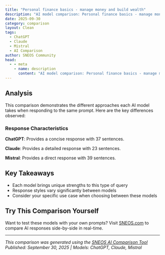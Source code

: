 ```yaml
---
title: "Personal finance basics - manage money and build wealth"
description: "AI model comparison: Personal finance basics - manage money and build wealth..."
date: 2025-09-30
category: comparison
layout: Clean
tags:
  - ChatGPT
  - Claude
  - Mistral
  - AI Comparison
author: SNEOS Community
head:
  - - meta
    - name: description
      content: "AI model comparison: Personal finance basics - manage money and build wealth..."
---
```


<ChatComparison
  title="Personal finance basics - manage money and build wealth"
  prompt="Personal finance basics - manage money and build wealth"
  :responses='{
    "ChatGPT": "Certainly! Here\u2019s a basic guide to managing your money and building wealth through personal finance principles:\n\n### 1. **Create a Budget**\n- Track your income and expenses.\n- Categorize spending (needs vs wants).\n- Set limits for each category to avoid overspending.\n- Use budgeting tools or apps for easier management.\n\n### 2. **Build an Emergency Fund**\n- Aim to save 3-6 months\u2019 worth of living expenses.\n- Keep this fund in a liquid, easily accessible account.\n- This acts as a financial safety net for unexpected events.\n\n### 3. **Manage Debt Wisely**\n- Prioritize paying off high-interest debt first (like credit cards).\n- Avoid unnecessary debt.\n- Consider consolidating or refinancing to lower interest rates.\n- Make consistent, timely payments.\n\n### 4. **Save and Invest Regularly**\n- Pay yourself first: set aside savings before spending.\n- Start investing early to take advantage of compound interest.\n- Diversify investments across stocks, bonds, real estate, etc.\n- Consider tax-advantaged accounts like IRAs or 401(k)s.\n\n### 5. **Plan for Retirement**\n- Contribute to retirement accounts consistently.\n- Understand your retirement needs and goals.\n- Adjust your investment strategy as you age (more conservative over time).\n\n### 6. **Protect Your Wealth**\n- Get appropriate insurance (health, life, disability, property).\n- Create a will and estate plan.\n- Stay informed about financial matters and scams.\n\n### 7. **Increase Your Income**\n- Seek opportunities for raises or promotions.\n- Develop new skills.\n- Consider side hustles or passive income streams.\n\n### 8. **Monitor and Adjust**\n- Review financial goals regularly.\n- Adjust budget and investments as life circumstances change.\n- Stay disciplined and focused on long-term goals.\n\n---\n\nIf you want, I can provide more detailed steps or tools for any of these areas!",
    "Claude": "# Personal Finance Basics: Your Guide to Managing Money and Building Wealth\n\n## 1. **Create a Budget and Track Spending**\n\n### The 50/30/20 Rule\n- **50%** for needs (housing, utilities, groceries, minimum debt payments)\n- **30%** for wants (entertainment, dining out, hobbies)\n- **20%** for savings and extra debt payments\n\n### Track Your Money\n- Use apps like Mint, YNAB, or simple spreadsheets\n- Review bank/credit card statements monthly\n- Identify spending patterns and problem areas\n\n## 2. **Build an Emergency Fund**\n\n### Start Small, Think Big\n- **Goal:** 3-6 months of living expenses\n- **Start with:** $1,000 as a mini emergency fund\n- **Where to keep it:** High-yield savings account\n- **Automate:** Set up automatic transfers\n\n## 3. **Tackle Debt Strategically**\n\n### Two Popular Methods\n- **Debt Avalanche:** Pay minimums on all debts, extra money goes to highest interest rate\n- **Debt Snowball:** Pay minimums on all debts, extra money goes to smallest balance\n\n### Credit Card Best Practices\n- Pay full balance monthly\n- Keep utilization below 30% (ideally under 10%)\n- Don\u0027t close old accounts (hurts credit history length)\n\n## 4. **Start Investing Early**\n\n### Investment Priority Order\n1. **401(k) match** (free money from employer)\n2. **High-interest debt** (credit cards, personal loans)\n3. **Roth IRA** (tax-free growth)\n4. **Max 401(k)** \n5. **Taxable investment accounts**\n\n### Simple Investment Strategy\n- **Index funds** or **ETFs** for diversification\n- **Target-date funds** for hands-off approach\n- **Dollar-cost averaging** (invest consistently regardless of market conditions)\n\n## 5. **Maximize Your Income**\n\n### Career Development\n- Invest in skills and education\n- Network within your industry\n- Ask for raises/promotions regularly\n- Consider side hustles or freelancing\n\n### Optimize Benefits\n- Contribute enough to get full 401(k) match\n- Use HSA if available (triple tax advantage)\n- Review insurance coverage annually\n\n## 6. **Protect Your Wealth**\n\n### Essential Insurance\n- **Health insurance** (don\u0027t go without)\n- **Auto insurance** (if you drive)\n- **Renters/homeowners insurance**\n- **Term life insurance** (if others depend on your income)\n\n### Protect Your Identity\n- Monitor credit reports (free at annualcreditreport.com)\n- Use strong, unique passwords\n- Be cautious with personal information\n\n## 7. **Plan for the Future**\n\n### Retirement Planning\n- **Rule of thumb:** Save 10-15% of income for retirement\n- Start early (compound interest is powerful)\n- Increase contributions with raises\n\n### Major Purchase Planning\n- Save 20% down payment for homes\n- Research major purchases thoroughly\n- Avoid lifestyle inflation\n\n## Quick Action Steps to Start Today:\n\n1. **Calculate your net worth** (assets minus debts)\n2. **Set up a high-yield savings account**\n3. **Automate one financial task** (savings transfer, bill payment, etc.)\n4. **Review your last month\u0027s spending**\n5. **Check if your employer offers 401(k) matching**\n\n## Key Mindset Shifts:\n\n- **Pay yourself first** - Save before spending on wants\n- **Think long-term** - Small consistent actions compound over time\n- **Focus on what you can control** - Your savings rate, not market returns\n- **Invest in yourself** - Education and skills have the best ROI\n\nRemember: Personal finance is more about behavior than math. Start with small, sustainable changes and build momentum over time. The best time to start was yesterday; the second-best time is today!\n\nWould you like me to dive deeper into any of these areas?",
    "Mistral": "Managing your money effectively and building wealth involves a combination of smart budgeting, saving, investing, and making informed financial decisions. Here are some personal finance basics to help you get started:\n\n### 1. **Budgeting**\n- **Track Your Income and Expenses:** Know exactly how much money is coming in and going out each month.\n- **Create a Budget:** Allocate your income to different categories such as housing, food, transportation, savings, and entertainment.\n- **Use Budgeting Tools:** Apps like Mint, You Need A Budget (YNAB), or even a simple spreadsheet can help you stay on track.\n\n### 2. **Saving**\n- **Emergency Fund:** Aim to save 3-6 months\u0027 worth of living expenses. This fund can protect you from unexpected financial setbacks.\n- **Automate Savings:** Set up automatic transfers to your savings account to ensure you save regularly.\n- **High-Yield Savings Accounts:** Consider using high-yield savings accounts to earn more interest on your savings.\n\n### 3. **Debt Management**\n- **Prioritize High-Interest Debt:** Pay off high-interest debt (like credit cards) first to save on interest payments.\n- **Consolidate Debt:** If you have multiple debts, consider consolidating them into a single loan with a lower interest rate.\n- **Avoid New Debt:** Be cautious about taking on new debt, especially if it\u0027s for non-essential items.\n\n### 4. **Investing**\n- **Start Early:** The power of compounding means that the earlier you start investing, the more your money can grow.\n- **Diversify Your Portfolio:** Spread your investments across different asset classes (stocks, bonds, real estate) to reduce risk.\n- **Retirement Accounts:** Contribute to retirement accounts like 401(k)s, IRAs, or Roth IRAs to take advantage of tax benefits.\n- **Index Funds and ETFs:** Consider low-cost index funds or exchange-traded funds (ETFs) for passive investing.\n\n### 5. **Insurance**\n- **Health Insurance:** Ensure you have adequate health insurance to protect against medical expenses.\n- **Life Insurance:** If you have dependents, consider life insurance to provide financial security for them.\n- **Auto and Home Insurance:** Protect your assets with appropriate insurance coverage.\n\n### 6. **Credit Management**\n- **Build Good Credit:** Pay your bills on time, keep your credit utilization low, and regularly check your credit report.\n- **Credit Score:** Aim for a high credit score to qualify for better interest rates on loans and credit cards.\n\n### 7. **Tax Planning**\n- **Understand Tax Deductions:** Take advantage of tax deductions and credits to reduce your taxable income.\n- **Tax-Advantaged Accounts:** Use tax-advantaged accounts like 401(k)s, IRAs, and Health Savings Accounts (HSAs) to save on taxes.\n\n### 8. **Financial Goals**\n- **Set Clear Goals:** Define your short-term (1-3 years), medium-term (3-10 years), and long-term (10\u002B years) financial goals.\n- **Prioritize Goals:** Focus on the most important goals first, such as saving for a down payment on a house or planning for retirement.\n\n### 9. **Education and Continuous Learning**\n- **Financial Literacy:** Stay informed about financial trends and best practices.\n- **Professional Advice:** Consider consulting with a financial advisor for personalized advice.\n\n### 10. **Lifestyle Adjustments**\n- **Live Below Your Means:** Spend less than you earn to ensure you have money left over for savings and investments.\n- **Avoid Impulse Buying:** Make conscious spending decisions and avoid unnecessary purchases.\n\nBy following these basics, you can manage your money effectively, build wealth over time, and achieve your financial goals."
  }'
  published-date="22:46"
/>

## Analysis

This comparison demonstrates the different approaches each AI model takes when responding to the same prompt. Here are the key differences observed:

### Response Characteristics

**ChatGPT**: Provides a concise response with 37 sentences. 

**Claude**: Provides a detailed response with 23 sentences. 

**Mistral**: Provides a direct response with 39 sentences. 

## Key Takeaways

- Each model brings unique strengths to this type of query
- Response styles vary significantly between models
- Consider your specific use case when choosing between these models

## Try This Comparison Yourself

Want to test these models with your own prompts? Visit [SNEOS.com](https://sneos.com) to compare AI responses side-by-side in real-time.

---

*This comparison was generated using the [SNEOS AI Comparison Tool](https://sneos.com)*
*Published: September 30, 2025 | Models: ChatGPT, Claude, Mistral*
